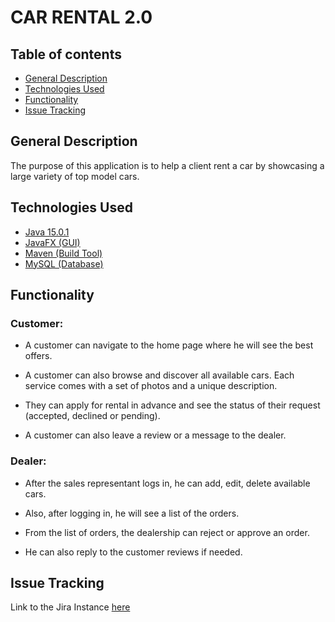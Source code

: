 # CAR RENTAL 2.0

## Table of contents
* [General Description](#general-description)
* [Technologies Used](#technologies-used)
* [Functionality](#functionality)
* [Issue Tracking](#issue-tracking)

## General Description
The purpose of this application is to help a client rent a car by showcasing a large variety of top model cars.

## Technologies Used
* [Java 15.0.1](https://www.oracle.com/java/technologies/javase/jdk15-archive-downloads.html)
* [JavaFX (GUI)](https://openjfx.io/openjfx-docs/)
* [Maven (Build Tool)](https://maven.apache.org/)
* [MySQL (Database)](https://www.mysql.com/downloads/)

## Functionality
                                                                                                       
### Customer:
- A customer can navigate to the home page where he will see the best offers.

- A customer can also browse and discover all available cars.
  Each service comes with a set of photos and a unique description.
  
- They can apply for rental in advance and see the status of their request (accepted, declined or pending).

- A customer can also leave a review or a message to the dealer.

### Dealer:

- After the sales representant logs in, he can add, edit, delete available cars.

- Also, after logging in, he will see a list of the orders.

- From the list of orders, the dealership can reject or approve an order.

- He can also reply to the customer reviews if needed.

## Issue Tracking
Link to the Jira Instance [here](https://masinutanubarcuta.atlassian.net/jira/software/projects/CR/boards/1/backlog)






